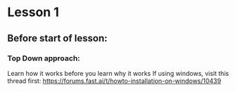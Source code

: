 # Lesson 1
## Before start of lesson:
### Top Down approach:
Learn how it works before you learn why it works
If using windows, visit this thread first: https://forums.fast.ai/t/howto-installation-on-windows/10439
